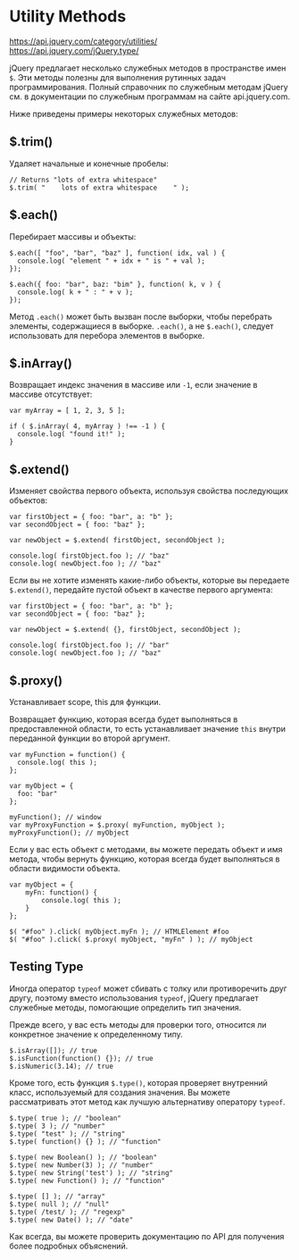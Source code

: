 # Utility Methods
https://api.jquery.com/category/utilities/  
https://api.jquery.com/jQuery.type/  

jQuery предлагает несколько служебных методов в пространстве имен `$`. Эти методы полезны для выполнения рутинных задач программирования. Полный справочник по служебным методам jQuery см. в документации по служебным программам на сайте api.jquery.com.

Ниже приведены примеры некоторых служебных методов:

## $.trim()
Удаляет начальные и конечные пробелы:

    // Returns "lots of extra whitespace"
    $.trim( "    lots of extra whitespace    " );

## $.each()
Перебирает массивы и объекты:

    $.each([ "foo", "bar", "baz" ], function( idx, val ) {
      console.log( "element " + idx + " is " + val );
    });
    
    $.each({ foo: "bar", baz: "bim" }, function( k, v ) {
      console.log( k + " : " + v );
    });

Метод `.each()` может быть вызван после выборки, чтобы перебрать элементы, содержащиеся в выборке. `.each()`, а не `$.each()`, следует использовать для перебора элементов в выборке.

## $.inArray()
Возвращает индекс значения в массиве или `-1`, если значение в массиве отсутствует:

    var myArray = [ 1, 2, 3, 5 ];
    
    if ( $.inArray( 4, myArray ) !== -1 ) {
      console.log( "found it!" );
    }

## $.extend()
Изменяет свойства первого объекта, используя свойства последующих объектов:

    var firstObject = { foo: "bar", a: "b" };
    var secondObject = { foo: "baz" };

    var newObject = $.extend( firstObject, secondObject );

    console.log( firstObject.foo ); // "baz"
    console.log( newObject.foo ); // "baz"

Если вы не хотите изменять какие-либо объекты, которые вы передаете `$.extend()`, передайте пустой объект в качестве первого аргумента:

    var firstObject = { foo: "bar", a: "b" };
    var secondObject = { foo: "baz" };

    var newObject = $.extend( {}, firstObject, secondObject );

    console.log( firstObject.foo ); // "bar"
    console.log( newObject.foo ); // "baz"

## $.proxy()
Устанавливает scope, this для функции.

Возвращает функцию, которая всегда будет выполняться в предоставленной области, то есть устанавливает значение `this` внутри переданной функции во второй аргумент.

    var myFunction = function() {
      console.log( this );
    };

    var myObject = {
      foo: "bar"
    };

    myFunction(); // window
    var myProxyFunction = $.proxy( myFunction, myObject );
    myProxyFunction(); // myObject

Если у вас есть объект с методами, вы можете передать объект и имя метода, чтобы вернуть функцию, которая всегда будет выполняться в области видимости объекта.

    var myObject = {
        myFn: function() {
            console.log( this );
        }
    };

    $( "#foo" ).click( myObject.myFn ); // HTMLElement #foo
    $( "#foo" ).click( $.proxy( myObject, "myFn" ) ); // myObject

## Testing Type
Иногда оператор `typeof` может сбивать с толку или противоречить друг другу, поэтому вместо использования `typeof`, jQuery предлагает служебные методы, помогающие определить тип значения.

Прежде всего, у вас есть методы для проверки того, относится ли конкретное значение к определенному типу.

    $.isArray([]); // true
    $.isFunction(function() {}); // true
    $.isNumeric(3.14); // true

Кроме того, есть функция `$.type()`, которая проверяет внутренний класс, используемый для создания значения. Вы можете рассматривать этот метод как лучшую альтернативу оператору `typeof`.

    $.type( true ); // "boolean"
    $.type( 3 ); // "number"
    $.type( "test" ); // "string"
    $.type( function() {} ); // "function"

    $.type( new Boolean() ); // "boolean"
    $.type( new Number(3) ); // "number"
    $.type( new String('test') ); // "string"
    $.type( new Function() ); // "function"

    $.type( [] ); // "array"
    $.type( null ); // "null"
    $.type( /test/ ); // "regexp"
    $.type( new Date() ); // "date"

Как всегда, вы можете проверить документацию по API для получения более подробных объяснений.
